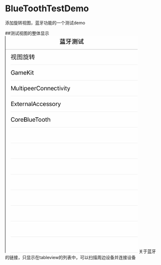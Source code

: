 # BlueToothTestDemo
添加旋转视图，蓝牙功能的一个测试demo

##测试视图的整体显示
![动态图展示](https://github.com/zhangjiang1203/BlueToothTestDemo/blob/master/rotationGif.gif "动态图")
关于蓝牙的链接，只显示在tableview的列表中，可以扫描周边设备并连接设备
